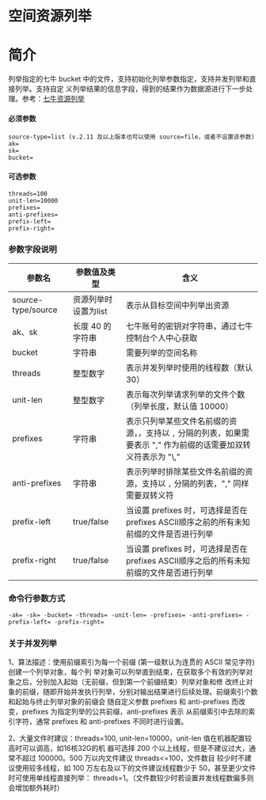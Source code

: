# 空间资源列举

# 简介
列举指定的七牛 bucket 中的文件，支持初始化列举参数指定，支持并发列举和直接列举。支持自定
义列举结果的信息字段，得到的结果作为数据源进行下一步处理。参考：[七牛资源列举](https://developer.qiniu.com/kodo/api/1284/list)  

#### 必须参数
```
source-type=list (v.2.11 及以上版本也可以使用 source=file，或者不设置该参数)
ak=
sk=
bucket=
```

#### 可选参数
```
threads=100
unit-len=10000
prefixes=
anti-prefixes=
prefix-left=
prefix-right=
```

### 参数字段说明
|参数名|参数值及类型 | 含义|  
|-----|-------|-----|  
|source-type/source| 资源列举时设置为list | 表示从目标空间中列举出资源|  
|ak、sk|长度 40 的字符串|七牛账号的密钥对字符串，通过七牛控制台个人中心获取|  
|bucket|字符串| 需要列举的空间名称|  
|threads| 整型数字| 表示并发列举时使用的线程数（默认 30）|  
|unit-len| 整型数字| 表示每次列举请求列举的文件个数（列举长度，默认值 10000）|  
|prefixes| 字符串| 表示只列举某些文件名前缀的资源，，支持以 `,` 分隔的列表，如果需要表示 "," 作为前缀的话需要加双转义符表示为 "\\,"|  
|anti-prefixes| 字符串| 表示列举时排除某些文件名前缀的资源，支持以 `,` 分隔的列表，"," 同样需要双转义符|  
|prefix-left| true/false| 当设置 prefixes 时，可选择是否在prefixes ASCII顺序之前的所有未知前缀的文件是否进行列举|  
|prefix-right| true/false| 当设置 prefixes 时，可选择是否在prefixes ASCII顺序之后的所有未知前缀的文件是否进行列举|  

### 命令行参数方式
```
-ak= -sk= -bucket= -threads= -unit-len= -prefixes= -anti-prefixes= -prefix-left= -prefix-right=
```

### 关于并发列举
1、算法描述：使用前缀索引为每一个前缀 (第一级默认为连贯的 ASCII 常见字符) 创建一个列举对象，每个列
举对象可以列举直到结束，在获取多个有效的列举对象之后，分别加入起始（无前缀，但到第一个前缀结束）列举对象和修
改终止对象的前缀，随即开始并发执行列举，分别对输出结果进行后续处理。前缀索引个数和起始与终止列举对象的前缀会
随自定义参数 prefixes 和 anti-prefixes 而改变，prefixes 为指定列举的公共前缀，anti-prefixes 表示
从前缀索引中去除的索引字符，通常 prefixes 和 anti-prefixes 不同时进行设置。  

2、大量文件时建议：threads=100, unit-len=10000，unit-len 值在机器配置较高时可以调高，如16核32G的机
器可选择 200 个以上线程，但是不建议过大，通常不超过 100000。500 万以内文件建议 threads<=100，文件数目
较少时不建议使用较多线程，如 100 万左右及以下的文件建议线程数少于 50，甚至更少文件时可使用单线程直接列举：
threads=1。（文件数较少时若设置并发线程数偏多则会增加额外耗时）
